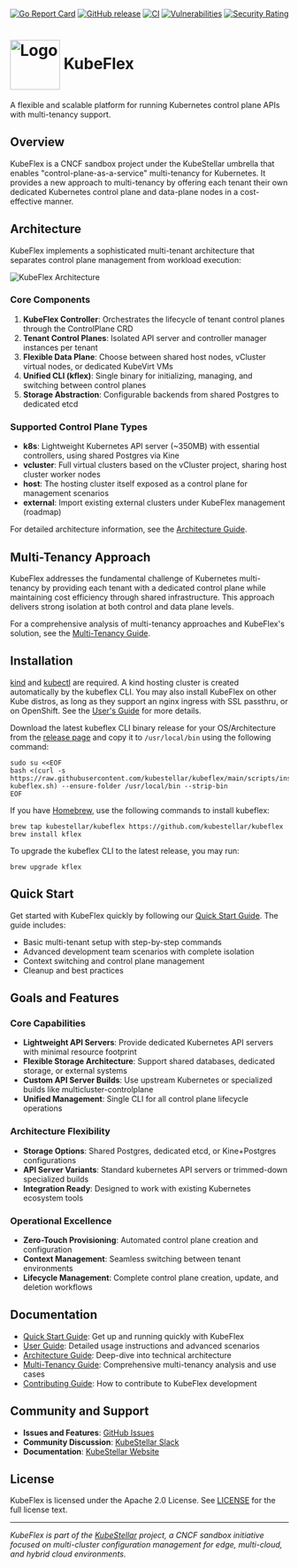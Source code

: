 [![Go Report Card](https://goreportcard.com/badge/github.com/kubestellar/kubeflex)](https://goreportcard.com/report/github.com/kubestellar/kubeflex)
[![GitHub release](https://img.shields.io/github/release/kubestellar/kubeflex/all.svg?style=flat-square)](https://github.com/kubestellar/kubeflex/releases)
[![CI](https://github.com/kubestellar/kubeflex/actions/workflows/ci.yaml/badge.svg)](https://github.com/kubestellar/kubeflex/actions/workflows/ci.yaml)
[![Vulnerabilities](https://sonarcloud.io/api/project_badges/measure?project=kubestellar_kubeflex&metric=vulnerabilities)](https://sonarcloud.io/summary/new_code?id=kubestellar_kubeflex)
[![Security Rating](https://sonarcloud.io/api/project_badges/measure?project=kubestellar_kubeflex&metric=security_rating)](https://sonarcloud.io/summary/new_code?id=kubestellar_kubeflex)

# <img alt="Logo" width="90px" src="./docs/images/kubeflex-logo.png" style="vertical-align: middle;" /> KubeFlex

A flexible and scalable platform for running Kubernetes control plane APIs with multi-tenancy support.

## Overview

KubeFlex is a CNCF sandbox project under the KubeStellar umbrella that enables "control-plane-as-a-service" multi-tenancy for Kubernetes. It provides a new approach to multi-tenancy by offering each tenant their own dedicated Kubernetes control plane and data-plane nodes in a cost-effective manner.

## Architecture

KubeFlex implements a sophisticated multi-tenant architecture that separates control plane management from workload execution:

![KubeFlex Architecture](./docs/images/kubeflex-architecture.png)

### Core Components

1. **KubeFlex Controller**: Orchestrates the lifecycle of tenant control planes through the ControlPlane CRD
2. **Tenant Control Planes**: Isolated API server and controller manager instances per tenant
3. **Flexible Data Plane**: Choose between shared host nodes, vCluster virtual nodes, or dedicated KubeVirt VMs
4. **Unified CLI (kflex)**: Single binary for initializing, managing, and switching between control planes
5. **Storage Abstraction**: Configurable backends from shared Postgres to dedicated etcd

### Supported Control Plane Types

- **k8s**: Lightweight Kubernetes API server (~350MB) with essential controllers, using shared Postgres via Kine
- **vcluster**: Full virtual clusters based on the vCluster project, sharing host cluster worker nodes
- **host**: The hosting cluster itself exposed as a control plane for management scenarios
- **external**: Import existing external clusters under KubeFlex management (roadmap)

For detailed architecture information, see the [Architecture Guide](docs/architecture.md).

## Multi-Tenancy Approach

KubeFlex addresses the fundamental challenge of Kubernetes multi-tenancy by providing each tenant with a dedicated control plane while maintaining cost efficiency through shared infrastructure. This approach delivers strong isolation at both control and data plane levels.

For a comprehensive analysis of multi-tenancy approaches and KubeFlex's solution, see the [Multi-Tenancy Guide](docs/multi-tenancy.md).

## Installation

[kind](https://kind.sigs.k8s.io) and [kubectl](https://kubernetes.io/docs/tasks/tools/) are
required. A kind hosting cluster is created automatically by the kubeflex CLI. You may
also install KubeFlex on other Kube distros, as long as they support an nginx ingress
with SSL passthru, or on OpenShift. See the [User's Guide](docs/users.md) for more details.

Download the latest kubeflex CLI binary release for your OS/Architecture from the
[release page](https://github.com/kubestellar/kubeflex/releases) and copy it
to `/usr/local/bin` using the following command:

```shell
sudo su <<EOF
bash <(curl -s https://raw.githubusercontent.com/kubestellar/kubeflex/main/scripts/install-kubeflex.sh) --ensure-folder /usr/local/bin --strip-bin
EOF
```

If you have [Homebrew](https://brew.sh), use the following commands to install kubeflex:

```shell
brew tap kubestellar/kubeflex https://github.com/kubestellar/kubeflex
brew install kflex
```

To upgrade the kubeflex CLI to the latest release, you may run:

```shell
brew upgrade kflex
```

## Quick Start

Get started with KubeFlex quickly by following our [Quick Start Guide](docs/quickstart.md). The guide includes:

- Basic multi-tenant setup with step-by-step commands
- Advanced development team scenarios with complete isolation
- Context switching and control plane management
- Cleanup and best practices

## Goals and Features

### Core Capabilities
- **Lightweight API Servers**: Provide dedicated Kubernetes API servers with minimal resource footprint
- **Flexible Storage Architecture**: Support shared databases, dedicated storage, or external systems
- **Custom API Server Builds**: Use upstream Kubernetes or specialized builds like multicluster-controlplane
- **Unified Management**: Single CLI for all control plane lifecycle operations

### Architecture Flexibility
- **Storage Options**: Shared Postgres, dedicated etcd, or Kine+Postgres configurations
- **API Server Variants**: Standard kubernetes API servers or trimmed-down specialized builds
- **Integration Ready**: Designed to work with existing Kubernetes ecosystem tools

### Operational Excellence
- **Zero-Touch Provisioning**: Automated control plane creation and configuration
- **Context Management**: Seamless switching between tenant environments
- **Lifecycle Management**: Complete control plane creation, update, and deletion workflows

## Documentation

- [Quick Start Guide](docs/quickstart.md): Get up and running quickly with KubeFlex
- [User Guide](docs/users.md): Detailed usage instructions and advanced scenarios
- [Architecture Guide](docs/architecture.md): Deep-dive into technical architecture
- [Multi-Tenancy Guide](docs/multi-tenancy.md): Comprehensive multi-tenancy analysis and use cases
- [Contributing Guide](./CONTRIBUTING.md): How to contribute to KubeFlex development

## Community and Support

- **Issues and Features**: [GitHub Issues](https://github.com/kubestellar/kubeflex/issues)
- **Community Discussion**: [KubeStellar Slack](https://kubestellar.io/slack)
- **Documentation**: [KubeStellar Website](https://docs.kubestellar.io/release-0.28.0/direct/kubeflex-intro/)

## License

KubeFlex is licensed under the Apache 2.0 License. See [LICENSE](./LICENSE) for the full license text.

---

*KubeFlex is part of the [KubeStellar](https://kubestellar.io) project, a CNCF sandbox initiative focused on multi-cluster configuration management for edge, multi-cloud, and hybrid cloud environments.*
